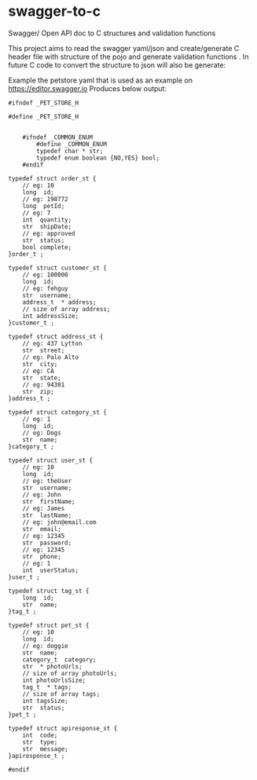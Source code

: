 # swagger-to-c
Swagger/ Open API doc to C structures and validation functions

This project aims to read the swagger yaml/json and create/generate C header file with structure of the pojo
and generate validation functions .
In future C code to convert the structure to json will also be generate:

Example the petstore yaml that is used as an example on https://editor.swagger.io Produces below output:

```
#ifndef _PET_STORE_H

#define _PET_STORE_H


	#ifndef _COMMON_ENUM
		#define _COMMON_ENUM
		typedef char * str;
		typedef enum boolean {NO,YES} bool;
	#endif

typedef struct order_st {
	// eg: 10
	long  id;
	// eg: 198772
	long  petId;
	// eg: 7
	int  quantity;
	str  shipDate;
	// eg: approved
	str  status;
	bool complete;
}order_t ;

typedef struct customer_st {
	// eg: 100000
	long  id;
	// eg: fehguy
	str  username;
	address_t  * address;
	// size of array address;
	int addressSize;
}customer_t ;

typedef struct address_st {
	// eg: 437 Lytton
	str  street;
	// eg: Palo Alto
	str  city;
	// eg: CA
	str  state;
	// eg: 94301
	str  zip;
}address_t ;

typedef struct category_st {
	// eg: 1
	long  id;
	// eg: Dogs
	str  name;
}category_t ;

typedef struct user_st {
	// eg: 10
	long  id;
	// eg: theUser
	str  username;
	// eg: John
	str  firstName;
	// eg: James
	str  lastName;
	// eg: john@email.com
	str  email;
	// eg: 12345
	str  password;
	// eg: 12345
	str  phone;
	// eg: 1
	int  userStatus;
}user_t ;

typedef struct tag_st {
	long  id;
	str  name;
}tag_t ;

typedef struct pet_st {
	// eg: 10
	long  id;
	// eg: doggie
	str  name;
	category_t  category;
	str  * photoUrls;
	// size of array photoUrls;
	int photoUrlsSize;
	tag_t  * tags;
	// size of array tags;
	int tagsSize;
	str  status;
}pet_t ;

typedef struct apiresponse_st {
	int  code;
	str  type;
	str  message;
}apiresponse_t ;

#endif
````
